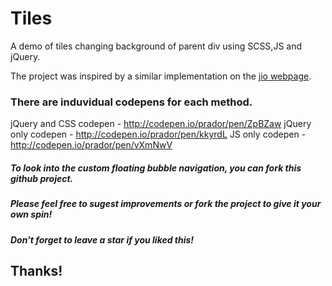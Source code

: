 # Tiles
A demo of tiles changing background of parent div using SCSS,JS and jQuery.

The project was inspired by a similar implementation on the [jio webpage](https://www.jio.com/#grid-lines).

### There are induvidual codepens for each method.
 jQuery and CSS codepen - http://codepen.io/prador/pen/ZpBZaw
 jQuery only codepen - http://codepen.io/prador/pen/kkyrdL
 JS only codepen - http://codepen.io/prador/pen/vXmNwV

##### To look into the custom floating bubble navigation, you can fork this github project.
##### Please feel free to sugest improvements or fork the project to give it your own spin! 
##### Don't forget to leave a star if you liked this!

## Thanks!
